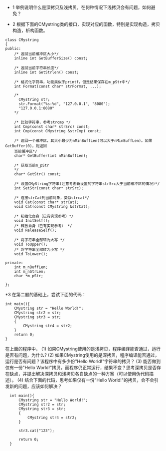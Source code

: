* 1 举例说明什么是深拷贝及浅拷贝，在何种情况下浅拷贝会有问题，如何避免？

* 2 根据下面的CMystring类的接口，实现对应的函数，特别是实现构造，拷贝构造，析构函数。

```
class CMystring  
{
public:
    /* 返回当前缓冲区大小*/
    inline int GetBufferSize() const;

    /* 返回当前字符串长度*/
    inline int GetStrlen() const;

    /* 格式化字符串，功能类似于printf，但是结果保存在m_pStr中*/
    int Format(const char* strFormat, ...);

    /*
      CMystring str;
      str.Format("%s:%d", "127.0.0.1", "8080");
      "127.0.0.1:8080"
    */

    /* 比较字符串，参考strcmp */
    int Cmp(const char* strSrc) const;
    int Cmp(const CMystring &strCmp) const;

    /* 返回一个缓冲区，其大小最少为nMinBuffLen(可以大于nMinBuffLen)。如果GetBuffer(0)，则返回
    当前缓冲区*/
    char* GetBuffer(int nMinBuffLen);

    /* 获取当前m_pStr
    */
    char* GetStr() const;

    /* 设置CMyString字符串(注意考虑新设置的字符串strSrc大于当前缓冲区的情况)*/
    int SetStr(const char* strSrc);

    /* 连接strCat到当前对象，类似strcat*/
    void Cat(const char* strCat);
    void Cat(const CMystring &strCat);

    /* 初始化自身（已有实现参考）*/
    void InitSelf();
    /* 释放自身（已有实现参考） */
    void ReleaseSelf();

    /* 将字符串全部转为大写 */
    void ToUpper();
    /* 将字符串全部转为小写 */
    void ToLower();

private:
    int m_nBuffLen;
    int m_nStrLen;
    char *m_pStr;

};
```

*3 在第二题的基础上，尝试下面的代码：

```
int main(){
    CMystring str = "Hello World!";
    CMystring str2 = str;
    CMystring str3 = str;
    {
        CMystring str4 = str2;
    }
    return 0;
}
```

在上面的程序中，
(1) 如果CMystring使用的是浅拷贝，程序编译能否通过，运行是否有问题，为什么?
(2) 如果CMystring使用的是深拷贝，程序编译能否通过，运行是否有问题？该程序中有多少份"Hello World!"字符串的拷贝？
(3) 能否做到仅有一份"Hello World!"拷贝，而程序仍正常运行，结果不变？思考深拷贝是否存在缺点，并提出解决深拷贝和浅拷贝各自缺点的一种方案（可以使用伪代码描述）。
(4) 结合下面的代码，思考如果仅有一份"Hello World!"的拷贝，会不会引发新的问题，应该如何解决？


```
  int main(){
      CMystring str = "Hello World!";
      CMystring str2 = str;
      CMystring str3 = str;
      {
          CMystring str4 = str2;
      }

      str3.cat("123");

      return 0;
  }
```
